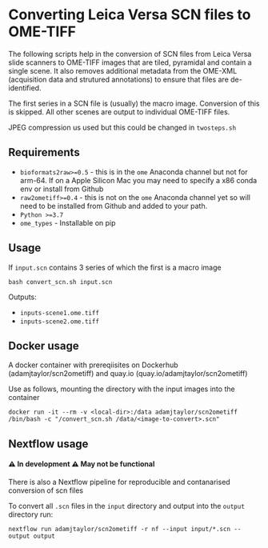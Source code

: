 # Converting Leica Versa SCN files to OME-TIFF

The following scripts help in the conversion of SCN files from Leica Versa slide scanners to OME-TIFF images that are tiled, pyramidal and contain a single scene. It also removes additional metadata from the OME-XML (acquisition data and strutured annotations) to ensure that files are de-identified.

The first series in a SCN file is (usually) the macro image. Conversion of this is skipped.  All other scenes are output to individual OME-TIFF files.

JPEG compression us used but this could be changed in `twosteps.sh`

## Requirements

- `bioformats2raw>=0.5` - this is in the `ome` Anaconda channel but not for arm-64. If on a Apple Silicon Mac you may need to specify a x86 conda env or install from Github
- `raw2ometiff>=0.4` - this is not on the `ome` Anaconda channel yet so will need to be installed from Github and added to your path.
- `Python >=3.7`
- `ome_types` - Installable on pip

## Usage

If `input.scn` contains 3 series of which the first is a macro image

```
bash convert_scn.sh input.scn
```

Outputs:
- `inputs-scene1.ome.tiff`
- `inputs-scene2.ome.tiff`

## Docker usage

A docker container with prereqiisites on Dockerhub (adamjtaylor/scn2ometiff) and quay.io (quay.io/adamjtaylor/scn2ometiff)

Use as follows, mounting the directory with the input images into the container

```
docker run -it --rm -v <local-dir>:/data adamjtaylor/scn2ometiff /bin/bash -c "/convert_scn.sh /data/<image-to-convert>.scn"
```

## Nextflow usage

#### :warning: In development :warning: May not be functional

There is also a Nextflow pipeline for reproducible and contanarised conversion of scn files

To convert all `.scn` files in the `input` directory and output into the `output` directory run:

```
nextflow run adamjtaylor/scn2ometiff -r nf --input input/*.scn --output output
```
